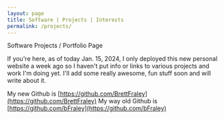 ```yaml
---
layout: page
title: Software | Projects | Interests
permalink: /projects/
---
```


Software Projects / Portfolio Page

If you're here, as of today Jan. 15, 2024, I only deployed this new personal website a week ago
so I haven't put info or links to various projects and work I'm doing yet. I'll add some really awesome, fun
stuff soon and will write about it.

My new Github is [https://github.com/BrettFraley](https://github.com/BrettFraley)
My way old Github is [https://github.com/bFraley](https://github.com/bFraley)
